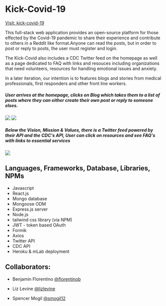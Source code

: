 # Kick-Covid-19

[Visit: kick-covid-19](https://kick-covid19.herokuapp.com/)

This full-stack web application provides an open-source platform for those effected by the Covid-19 pandemic to share their experience and contribute to others in a Reddit like format.Anyone can read the posts, but in order to post or reply to posts, the user must register and login.

The Kick-Covid also includes a CDC Twitter feed on the homepage as well as a page dedicated to FAQ with links and resouces including organizations that need volunteers, resources for handling emotional issues and anxiety.

In a later iteration, our intention is to features blogs and stories from medical professionals, first responders and other front line workers.

##### User arrives at the homepage, clicks on Blog which takes them to a list of posts where they can either create their own post or reply to someone elses.

![](frontend/kick-covid-19/src/assets/images/number_1.gif)
![](frontend/kick-covid-19/src/assets/images/number_1b.gif)

##### Below the Vision, Mission & Values, there is a Twitter feed powered by their API and the CDC's API, User can click on resources and see FAQ's with links to essential services

![](frontend/kick-covid-19/src/assets/images/number_2.gif)

## Languages, Frameworks, Database, Libraries, NPMs

- Javascript
- React.js
- Mongo database
- Mongoose ODM
- Express.js server
- Node.js
- tailwind css library (via NPM)
- JWT - token based OAuth
- Formik
- Axios
- Twitter API
- CDC API
- Heroku & mLab deployment

## Collaborators:

- Benjamin Florentino [@florentinob](https://github.com/florentinob)

- Liz Levine [@lizlevine](https://github.com/lizlevine)

- Spencer Mogil [@smogil12](https://github.com/smogil12)
